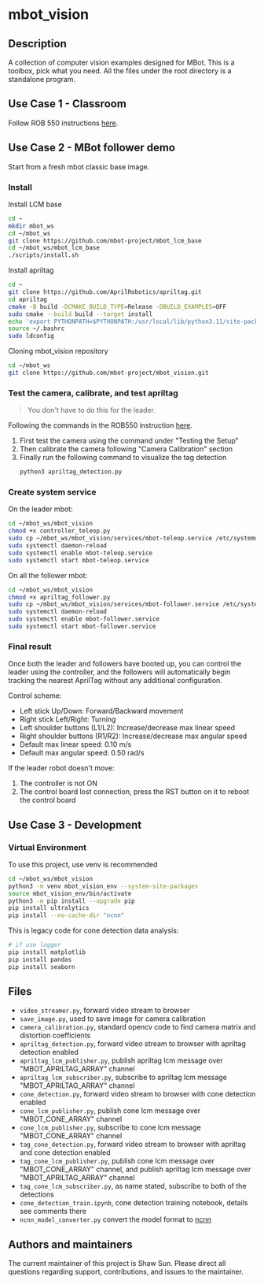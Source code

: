 # mbot_vision

## Description
A collection of computer vision examples designed for MBot. This is a toolbox, pick what you need. All the files under the root directory is a standalone program.

## Use Case 1 - Classroom
Follow ROB 550 instructions [here](https://rob550-docs.github.io/docs/botlab/how-to-guide/mbot-vision-guide.html).


## Use Case 2 - MBot follower demo
Start from a fresh mbot classic base image.
### Install
Install LCM base
```bash
cd ~
mkdir mbot_ws
cd ~/mbot_ws
git clone https://github.com/mbot-project/mbot_lcm_base
cd ~/mbot_ws/mbot_lcm_base
./scripts/install.sh
```
Install apriltag
```bash
cd ~
git clone https://github.com/AprilRobotics/apriltag.git
cd apriltag
cmake -B build -DCMAKE_BUILD_TYPE=Release -DBUILD_EXAMPLES=OFF
sudo cmake --build build --target install
echo 'export PYTHONPATH=$PYTHONPATH:/usr/local/lib/python3.11/site-packages' >> ~/.bashrc
source ~/.bashrc
sudo ldconfig
```

Cloning mbot_vision repository
```bash
cd ~/mbot_ws
git clone https://github.com/mbot-project/mbot_vision.git
```
### Test the camera, calibrate, and test apriltag
> You don't have to do this for the leader.

Following the commands in the ROB550 instruction [here](https://rob550-docs.github.io/docs/botlab/how-to-guide/mbot-vision-guide.html).
1. First test the camera using the command under "Testing the Setup"
2. Then calibrate the camera following "Camera Calibration" section
3. Finally run the following command to visualize the tag detection
    ```bash
    python3 apriltag_detection.py
    ```

### Create system service
On the leader mbot:
```bash
cd ~/mbot_ws/mbot_vision
chmod +x controller_teleop.py
sudo cp ~/mbot_ws/mbot_vision/services/mbot-teleop.service /etc/systemd/system/ 
sudo systemctl daemon-reload 
sudo systemctl enable mbot-teleop.service
sudo systemctl start mbot-teleop.service
```

On all the follower mbot:
```bash
cd ~/mbot_ws/mbot_vision
chmod +x apriltag_follower.py
sudo cp ~/mbot_ws/mbot_vision/services/mbot-follower.service /etc/systemd/system/ 
sudo systemctl daemon-reload 
sudo systemctl enable mbot-follower.service
sudo systemctl start mbot-follower.service
```

### Final result
Once both the leader and followers have booted up, you can control the leader using the controller, and the followers will automatically begin tracking the nearest AprilTag without any additional configuration.

Control scheme:
  - Left stick Up/Down: Forward/Backward movement
  - Right stick Left/Right: Turning
  - Left shoulder buttons (L1/L2): Increase/decrease max linear speed
  - Right shoulder buttons (R1/R2): Increase/decrease max angular speed
  - Default max linear speed: 0.10 m/s
  - Default max angular speed: 0.50 rad/s

If the leader robot doesn't move:
1. The controller is not ON
2. The control board lost connection, press the RST button on it to reboot the control board
## Use Case 3 - Development
### Virtual Environment
To use this project, use venv is recommended
```bash
cd ~/mbot_ws/mbot_vision
python3 -m venv mbot_vision_env --system-site-packages
source mbot_vision_env/bin/activate
python3 -m pip install --upgrade pip
pip install ultralytics
pip install --no-cache-dir "ncnn"
```

This is legacy code for cone detection data analysis:
```bash
# if use logger
pip install matplotlib
pip install pandas
pip install seaborn
```

## Files
- `video_streamer.py`, forward video stream to browser
- `save_image.py`, used to save image for camera calibration
- `camera_calibration.py`, standard opencv code to find camera matrix and distortion coefficients
- `apriltag_detection.py`, forward video stream to browser with apriltag detection enabled
- `apriltag_lcm_publisher.py`, publish apriltag lcm message over "MBOT_APRILTAG_ARRAY" channel
- `apriltag_lcm_subscriber.py`, subscribe to apriltag lcm message "MBOT_APRILTAG_ARRAY" channel
- `cone_detection.py`, forward video stream to browser with cone detection enabled
- `cone_lcm_publisher.py`, publish cone lcm message over "MBOT_CONE_ARRAY" channel
- `cone_lcm_publisher.py`, subscribe to cone lcm message "MBOT_CONE_ARRAY" channel
- `tag_cone_detection.py`, forward video stream to browser with apriltag and cone detection enabled
- `tag_cone_lcm_publisher.py`, publish cone lcm message over "MBOT_CONE_ARRAY" channel, and publish apriltag lcm message over "MBOT_APRILTAG_ARRAY" channel
- `tag_cone_lcm_subscriber.py`, as name stated, subscribe to both of the detections
- `cone_detection_train.ipynb`, cone detection training notebook, details see comments there
- `ncnn_model_converter.py` convert the model format to [ncnn](https://docs.ultralytics.com/integrations/ncnn/)


## Authors and maintainers
The current maintainer of this project is Shaw Sun. Please direct all questions regarding support, contributions, and issues to the maintainer.
